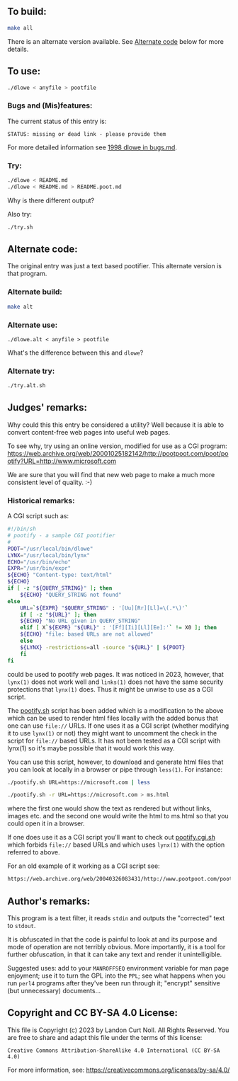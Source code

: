 ## To build:

```sh
make all
```

There is an alternate version available. See [Alternate code](#alternate-code)
below for more details.


## To use:

```sh
./dlowe < anyfile > pootfile
```


### Bugs and (Mis)features:

The current status of this entry is:

```
STATUS: missing or dead link - please provide them
```

For more detailed information see [1998 dlowe in bugs.md](/bugs.md#1998-dlowe).


### Try:

```sh
./dlowe < README.md
./dlowe < README.md > README.poot.md

```

Why is there different output?

Also try:

```sh
./try.sh
```


## Alternate code:

The original entry was just a text based pootifier. This alternate version is
that program.


### Alternate build:

```sh
make alt
```


### Alternate use:


```
./dlowe.alt < anyfile > pootfile
```

What's the difference between this and `dlowe`?


### Alternate try:

```sh
./try.alt.sh
```


## Judges' remarks:

Why could this this entry be considered a utility?  Well because it
is able to convert content-free web pages into useful web pages.

To see why, try using an online version, modified for use as
a CGI program: <https://web.archive.org/web/20001025182142/http://pootpoot.com/poot/pootify?URL=http://www.microsoft.com>

We are sure that you will find that new web page to make a much
more consistent level of quality.  :-)


### Historical remarks:

A CGI script such as:

```sh
#!/bin/sh
# pootify - a sample CGI pootifier
#
POOT="/usr/local/bin/dlowe"
LYNX="/usr/local/bin/lynx"
ECHO="/usr/bin/echo"
EXPR="/usr/bin/expr"
${ECHO} "Content-type: text/html"
${ECHO}
if [ -z "${QUERY_STRING}" ]; then
    ${ECHO} "QUERY_STRING not found"
else
    URL=`${EXPR} "$QUERY_STRING" : '[Uu][Rr][Ll]=\(.*\)'`
    if [ -z "${URL}" ]; then
	${ECHO} "No URL given in QUERY_STRING"
    elif [ X`${EXPR} "${URL}" : '[Ff][Ii][Ll][Ee]:'` != X0 ]; then
	${ECHO} "file: based URLs are not allowed"
    else
	${LYNX} -restrictions=all -source "${URL}" | ${POOT}
    fi
fi
```

could be used to pootify web pages. It was noticed in 2023, however, that
`lynx(1)` does not work well and `links(1)` does not have the same security
protections that `lynx(1)` does. Thus it might be unwise to use as a CGI script.

The [pootify.sh](pootify.sh) script has been added which is a modification to
the above which can be used to render html files locally with the added bonus
that one can use `file://` URLs. If one uses it as a CGI script (whether
modifying it to use `lynx(1)` or not) they might want to uncomment the check in
the script for `file://` based URLs. It has not been tested as a CGI script with
lynx(1) so it's maybe possible that it would work this way.

You can use this script, however, to download and generate html files that you
can look at locally in a browser or pipe through `less(1)`. For instance:

```sh
./pootify.sh URL=https://microsoft.com | less

./pootify.sh -r URL=https://microsoft.com > ms.html
```

where the first one would show the text as rendered but without links, images
etc. and the second one would write the html to ms.html so that you could open
it in a browser.

If one does use it as a CGI script you'll want to check out
[pootify.cgi.sh](pootify.cgi.sh) which forbids `file://` based URLs and which
uses `lynx(1)` with the option referred to above.

For an old example of it working as a CGI script see:

```sh
https://web.archive.org/web/20040326083431/http://www.pootpoot.com/poot/pootify/?URL=http%3A%2F%2Fwww.ioccc.org
```


## Author's remarks:

This program is a text filter, it reads `stdin` and outputs the
"corrected" text to `stdout`.

It is obfuscated in that the code is painful to look at and
its purpose and mode of operation are not terribly obvious.
More importantly, it is a tool for further obfuscation, in that it
can take any text and render it unintelligible.

Suggested uses: add to your `MANROFFSEQ` environment variable for man page
enjoyment; use it to turn the GPL into the `PPL`; see what happens when you
run `perl4` programs after they've been run through it; "encrypt" sensitive
(but unnecessary) documents...


## Copyright and CC BY-SA 4.0 License:

This file is Copyright (c) 2023 by Landon Curt Noll.  All Rights Reserved.
You are free to share and adapt this file under the terms of this license:

    Creative Commons Attribution-ShareAlike 4.0 International (CC BY-SA 4.0)

For more information, see: https://creativecommons.org/licenses/by-sa/4.0/
